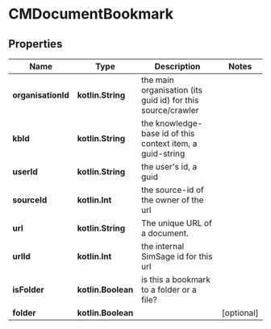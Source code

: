 
# CMDocumentBookmark

## Properties
Name | Type | Description | Notes
------------ | ------------- | ------------- | -------------
**organisationId** | **kotlin.String** | the main organisation (its guid id) for this source/crawler | 
**kbId** | **kotlin.String** | the knowledge-base id of this context item, a guid-string | 
**userId** | **kotlin.String** | the user&#39;s id, a guid | 
**sourceId** | **kotlin.Int** | the source-id of the owner of the url | 
**url** | **kotlin.String** | The unique URL of a document. | 
**urlId** | **kotlin.Int** | the internal SimSage id for this url | 
**isFolder** | **kotlin.Boolean** | is this a bookmark to a folder or a file? | 
**folder** | **kotlin.Boolean** |  |  [optional]



